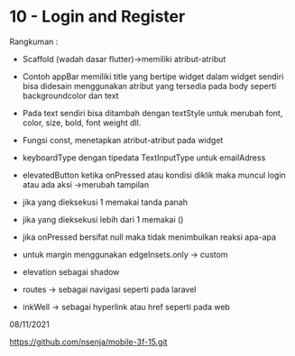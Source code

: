 # 10 - Login and Register
Rangkuman :

- Scaffold (wadah dasar flutter)->memiliki atribut-atribut
- Contoh appBar memiliki title yang bertipe widget dalam widget sendiri bisa didesain menggunakan atribut yang tersedia pada body seperti backgroundcolor dan text
- Pada text sendiri bisa ditambah dengan textStyle untuk merubah font, color, size, bold, font weight  dll.

- Fungsi const, menetapkan atribut-atribut pada widget

- keyboardType dengan tipedata TextInputType untuk emailAdress
- elevatedButton ketika onPressed atau kondisi diklik maka muncul login atau ada aksi ->merubah tampilan 
- jika yang dieksekusi 1 memakai tanda panah
- jika yang dieksekusi lebih dari 1 memakai ()
- jika onPressed bersifat null maka tidak menimbulkan reaksi apa-apa
- untuk margin menggunakan edgeInsets.only -> custom 
- elevation sebagai shadow

- routes -> sebagai navigasi seperti pada laravel
- inkWell -> sebagai hyperlink atau href seperti pada web

08/11/2021

https://github.com/nsenja/mobile-3f-15.git
